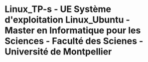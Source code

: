 # Linux_TP-s - UE Système d'exploitation Linux_Ubuntu - Master en Informatique pour les Sciences - Faculté des Scienes - Université de Montpellier

